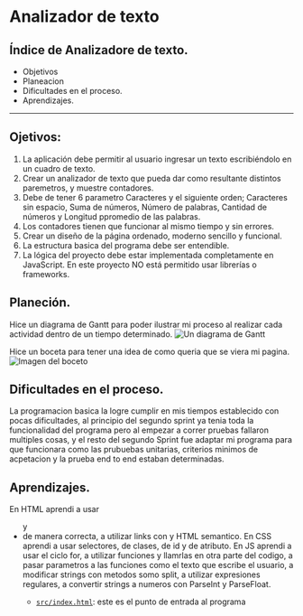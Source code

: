 # Analizador de texto

## Índice de Analizadore de texto.

* Objetivos
* Planeacion
* Dificultades en el proceso.
* Aprendizajes.

***
## Ojetivos:
1. La aplicación debe permitir al usuario ingresar un texto escribiéndolo
en un cuadro de texto.
2. Crear un analizador de texto que pueda dar como resultante distintos paremetros, y muestre contadores.
3. Debe de tener 6 parametro Caracteres y el siguiente orden; Caracteres sin espacio, Suma de números, Número de palabras, 
Cantidad de números y Longitud ppromedio de las palabras.
4. Los contadores tienen que funcionar al mismo tiempo y sin errores.
5. Crear un diseño de la página ordenado, moderno sencillo y funcional.
6. La estructura basica del programa debe ser entendible.
7. La lógica del proyecto debe estar implementada completamente en JavaScript. En
este proyecto NO está permitido usar librerías o frameworks.

## Planeción.
Hice un diagrama de Gantt para poder ilustrar mi proceso al realizar cada actividad dentro de un tiempo determinado.
![Un diagrama de Gantt](https://github.com/Laboratoria/bootcamp/assets/92090/2b45f653-69a5-4282-a65c-d34125c36113)

Hice un boceta para tener una idea de como queria que se viera mi pagina.
![Imagen del boceto](Imagendelboceto.jpg)

## Dificultades en el proceso.

La programacion basica la logre cumplir en mis tiempos establecido con pocas dificultades, al principio del segundo sprint ya tenia toda la funcionalidad del programa pero al empezar a correr pruebas fallaron multiples cosas, y el resto del segundo Sprint fue adaptar mi programa para que funcionara como las prubuebas unitarias, criterios minimos de acpetacion y la prueba end to end estaban determinadas.

## Aprendizajes.

En HTML aprendi a usar <UL> y <LI> de manera correcta, a utilizar links con <a> y HTML semantico.
En CSS aprendi a usar selectores, de clases, de id y de atributo.
En JS aprendi a usar el ciclo for, a utilizar funciones y llamrlas en otra parte del codigo, a pasar parametros a las funciones como el texto que escribe el usuario, a modificar strings con metodos somo split, a utilizar expresiones regulares, a convertir strings a numeros con ParseInt y ParseFloat.

* [`src/index.html`](./src/index.html): este es el punto de entrada al programa
